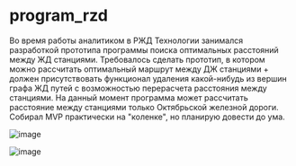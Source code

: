 # program_rzd
Во время работы аналитиком в РЖД Технологии занимался разработкой прототипа программы поиска оптимальных расстояний между ЖД станциями. Требовалось сделать прототип, в котором можно рассчитать оптимальный маршрут между ДЖ станциями + должен присутствовать функционал удаления какой-нибудь из вершин графа ЖД путей с возможностью перерасчета расстояния между станциями. На данный момент программа может рассчитать расстояние между станциями только Октябрьской железной дороги. Собирал MVP практически на "коленке", но планирую довести до ума.

![image](https://user-images.githubusercontent.com/47105722/228036003-fb1647d8-9469-4c8b-bbc1-225a60969639.png)

![image](https://user-images.githubusercontent.com/47105722/228036142-a8dda769-0a43-4309-94f8-5af1c401452f.png)

